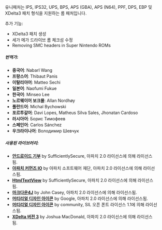 유니패처는 IPS, IPS32, UPS, BPS, APS (GBA), APS (N64), PPF, DPS, EBP 및 XDelta3 패치 형식을 지원하는 롬 패처입니다.

추가 기능:

- XDelta3 패치 생성
- 세가 메가 드라이브 롬 체크섬 수정
- Removing SMC headers in Super Nintendo ROMs

##### 번역가:

- **중국어**: Nabarl Wang
- **프랑스어**: Thibaut Panis
- **이탈리아어**: Matteo Sechi
- **일본어**: Naofumi Fukue
- **한국어**: Minseo Lee
- **노르웨이어 보크몰**: Allan Nordhøy
- **폴란드어**: Michal Bychowski
- **포르투갈어**: Davi Lopes, Matheus Silva Sales, Jhonatan Cardoso
- **러시아어**: Борис Тимофеев
- **스페인어**: Carlos Sánchez
- **우크라이나어**: Володимир Шевчук

##### 사용된 라이브러리:

- [**안드로이드 기부**](https://github.com/SufficientlySecure/donations) by SufficientlySecure, 아파치 2.0 라이선스에 의해 라이선스됨.
- [**아파치 커먼즈 IO**](https://commons.apache.org/proper/commons-io/) by 아파치 소프트웨어 재단, 아파치 2.0 라이선스에 의해 라이선스됨.
- [**HtmlTextView**](https://github.com/SufficientlySecure/html-textview) by SufficientlySecure, 아파치 2.0 라이선스에 의해 라이선스됨.
- [**마크다운4J**](https://github.com/jdcasey/markdown4j) by John Casey, 아파치 2.0 라이선스에 의해 라이선스됨.
- [**머티리얼 디자인 아이콘**](https://github.com/google/material-design-icons) by Google, 아파치 2.0 라이선스에 의해 라이선스됨.
- [**머티리얼 디자인 아이콘**](https://materialdesignicons.com) by community, SIL 오픈 폰트 라이선스 1.1에 의해 라이선스됨.
- [**XDelta 버전 3**](https://github.com/jmacd/xdelta) by Joshua MacDonald, 아파치 2.0 라이선스에 의해 라이선스됨.